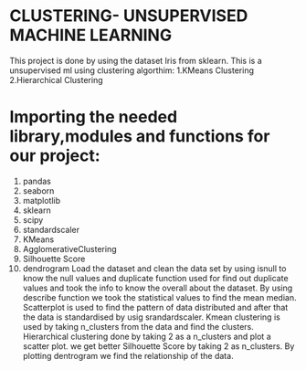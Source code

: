 # CLUSTERING- UNSUPERVISED MACHINE LEARNING
This project is done by using the dataset Iris from sklearn. This is a unsupervised ml using clustering algorthim:
1.KMeans Clustering
2.Hierarchical Clustering

# Importing the needed library,modules and functions for our project:
1. pandas
2. seaborn
3. matplotlib
4. sklearn
5. scipy
6. standardscaler
7. KMeans
8. AgglomerativeClustering
9. Silhouette Score
10. dendrogram
Load the dataset and clean the data set by using isnull to know the null values and duplicate function used for find out duplicate values and took the info to know the overall about the dataset.
By using describe function we took the statistical values to find the mean median.
Scatterplot is used to find the pattern of data distributed and after that the data is standardised by usig srandardscaler.
Kmean clustering is used by taking n_clusters from the data and find the clusters.
Hierarchical clustering done by taking 2 as a n_clusters and plot a scatter plot. we get better  Silhouette Score by taking 2 as n_clusters.
By plotting dentrogram we find the relationship of the data.


